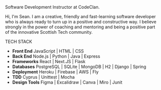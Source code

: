 Software Development Instructor at CodeClan.

Hi, I'm Sean.  I am a creative, friendly and fast-learning software developer who is always ready to turn up in a positive and constructive way.  I believe strongly in the power of coaching and mentoring and being a positive part of the innovative Scottish Tech community. 


TECH STACK
- **Front End**	            JavaScript | HTML | CSS	
- **Back End**	            Node.js | Python | Java | Express
- **Frameworks** 	React | Next.JS | Flask  	
- **Databases** 	PostgreSQL | SQLite | MongoDB | H2 | Django | Spring 		
- **Deployment**	Heroku | Firebase | AWS | Fly
- **TDD**                   Cyprus | Unittest | Mocha
- **Design Tools**	Figma | Excalidraw | Canva | Miro | Junit


<!---
sjohns2020/sjohns2020 is a ✨ special ✨ repository because its `README.md` (this file) appears on your GitHub profile.
You can click the Preview link to take a look at your changes.
--->

